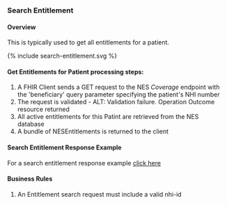 
### Search Entitlement

#### Overview

This is typically used to get all entitlements for a patient.

<div>
{% include search-entitlement.svg %}
</div>

####  Get Entitlements for Patient  processing steps:

1. A FHIR Client sends a GET request  to the NES  *Coverage* endpoint with  the 'beneficiary' query parameter specifying the patient's NHI number
2. The request is validated - ALT: Validation failure. Operation Outcome resource returned
3. All active entitlements for this Patint are retrieved from the NES database
4. A bundle of NESEntitlements is returned to the client

####  Search Entitlement Response Example 

For a search entitlement response example [click here](searchEntitlementResponse.html)


#### Business  Rules
1.  An Entitlement search request must include a valid nhi-id
